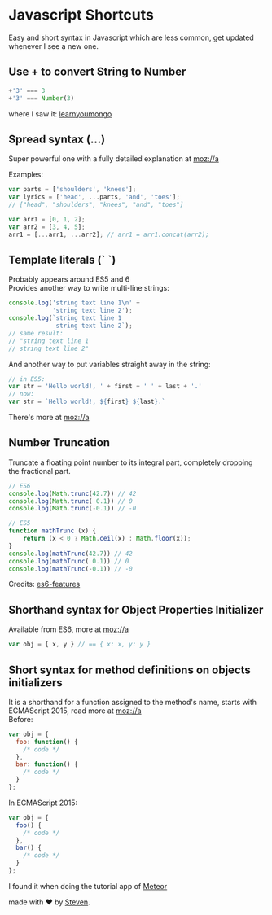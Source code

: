 # Javascript Shortcuts
Easy and short syntax in Javascript which are less common, get updated whenever I see a new one.

## Use + to convert String to Number
```js
+'3' === 3
+'3' === Number(3)
```
where I saw it: [learnyoumongo](https://github.com/evanlucas/learnyoumongo)

## Spread syntax (...)
Super powerful one with a fully detailed explanation at [moz://a](https://developer.mozilla.org/en-US/docs/Web/JavaScript/Reference/Operators/Spread_operator)

Examples:
```js
var parts = ['shoulders', 'knees']; 
var lyrics = ['head', ...parts, 'and', 'toes']; 
// ["head", "shoulders", "knees", "and", "toes"]

var arr1 = [0, 1, 2];
var arr2 = [3, 4, 5];
arr1 = [...arr1, ...arr2]; // arr1 = arr1.concat(arr2);
```

## Template literals (\` \`)
Probably appears around ES5 and 6  
Provides another way to write multi-line strings:
```js
console.log('string text line 1\n' +
            'string text line 2');
console.log(`string text line 1
             string text line 2`);
// same result:
// "string text line 1
// string text line 2"
```
And another way to put variables straight away in the string:
```js
// in ES5:
var str = 'Hello world!, ' + first + ' ' + last + '.'
// now:
var str = `Hello world!, ${first} ${last}.`
```
There's more at [moz://a](https://developer.mozilla.org/en-US/docs/Web/JavaScript/Reference/Template_literals)

## Number Truncation
Truncate a floating point number to its integral part, completely dropping the fractional part.
```js
// ES6
console.log(Math.trunc(42.7)) // 42
console.log(Math.trunc( 0.1)) // 0
console.log(Math.trunc(-0.1)) // -0

// ES5
function mathTrunc (x) {
    return (x < 0 ? Math.ceil(x) : Math.floor(x));
}
console.log(mathTrunc(42.7)) // 42
console.log(mathTrunc( 0.1)) // 0
console.log(mathTrunc(-0.1)) // -0
```
Credits: [es6-features](http://es6-features.org/#NumberTruncation)

## Shorthand syntax for Object Properties Initializer
Available from ES6, more at [moz://a](https://developer.mozilla.org/en-US/docs/Web/JavaScript/Reference/Operators/Object_initializer)
```js
var obj = { x, y } // == { x: x, y: y }
```

## Short syntax for method definitions on objects initializers  
It is a shorthand for a function assigned to the method's name, starts with ECMAScript 2015, read more at [moz://a](https://developer.mozilla.org/en-US/docs/Web/JavaScript/Reference/Functions/Method_definitions)  
Before:
```js
var obj = {
  foo: function() {
    /* code */
  },
  bar: function() {
    /* code */
  }
};
```
In ECMAScript 2015:
```js
var obj = {
  foo() {
    /* code */
  },
  bar() {
    /* code */
  }
};
```
I found it when doing the tutorial app of [Meteor](https://www.meteor.com/tutorials/blaze/creating-an-app)

made with &#x2764; by [Steven](https://github.com/iamstevendao).
